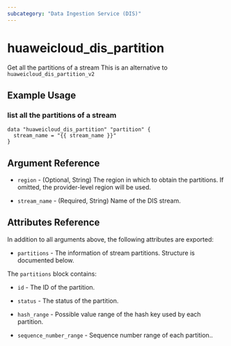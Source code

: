 ```yaml
---
subcategory: "Data Ingestion Service (DIS)"
---
```


# huaweicloud_dis_partition

Get all the partitions of a stream This is an alternative to `huaweicloud_dis_partition_v2`

## Example Usage

### list all the partitions of a stream

```hcl
data "huaweicloud_dis_partition" "partition" {
  stream_name = "{{ stream_name }}"
}
```

## Argument Reference

* `region` - (Optional, String) The region in which to obtain the partitions. If omitted, the provider-level region will
  be used.

* `stream_name` - (Required, String) Name of the DIS stream.

## Attributes Reference

In addition to all arguments above, the following attributes are exported:

* `partitions` - The information of stream partitions. Structure is documented below.

The `partitions` block contains:

* `id` - The ID of the partition.

* `status` - The status of the partition.

* `hash_range` - Possible value range of the hash key used by each partition.

* `sequence_number_range` - Sequence number range of each partition..
